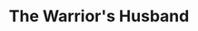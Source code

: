 ---
title: The Warrior's Husband
year: 1934
opening_date: 1934-12-04
closing_date: 
layout: productions
featured_image: 
image_caption:
image_credit:
playbill:
category:
Theatre: Theatre Jacksonville
cast:
  Antiope: Alene Chase
  Heroica: Cathrine McElwain
  Caustica: Edre Ferguson
  Achilles: John Rogers
  Hippolyta: Louise White
  Pomposia: Marguerite Culp
  Archery: Maria Clemens
  Amazon Runner: Marion Hendry
  Diana: Mary Louise Munsch
  Lydia: Mildred Denton
  Buria: Mildred McDougal
  Sapiens: Morton Clark
  Theseus: Robert C. Von Riggle
  Homer: Robert Wayne
  Boxing: Robert Wayne
  Gaganius: Stokes Perry
  Hercules: William Jibb
  Wrestling: William Jibb
crew:
  Director: Birsa Shepard
  Costumes: Will Louis
orchestra:
understudies:
external_links:
---